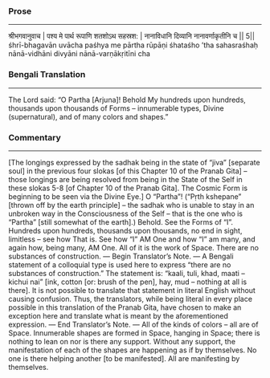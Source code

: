 ### Prose 
 --- 
श्रीभगवानुवाच |
पश्य मे पार्थ रूपाणि शतशोऽथ सहस्रश: |
नानाविधानि दिव्यानि नानावर्णाकृतीनि च || 5||
śhrī-bhagavān uvācha
paśhya me pārtha rūpāṇi śhataśho ’tha sahasraśhaḥ
nānā-vidhāni divyāni nānā-varṇākṛitīni cha

### Bengali Translation 
 --- 
The Lord said: “O Partha [Arjuna]! Behold My hundreds upon hundreds, thousands upon thousands of Forms – innumerable types, Divine (supernatural), and of many colors and shapes.” 

### Commentary 
 --- 
[The longings expressed by the sadhak being in the state of “jiva” [separate soul] in the previous four slokas [of this Chapter 10 of the Pranab Gita] – those longings are being resolved from being in the State of the Self in these slokas 5-8 [of Chapter 10 of the Pranab Gita]. The Cosmic Form is beginning to be seen via the Divine Eye.] O “Partha”! (“Pṛth kshepane” [thrown off by the earth principle] – the sadhak who is unable to stay in an unbroken way in the Consciousness of the Self – that is the one who is “Partha” [still somewhat of the earth].) Behold. See the Forms of “I”. Hundreds upon hundreds, thousands upon thousands, no end in sight, limitless – see how That is. See how “I” AM One and how “I” am many, and again how, being many, AM One. All of it is the work of Space. There are no substances of construction. — Begin Translator’s Note. — A Bengali statement of a colloquial type is used here to express “there are no substances of construction.” The statement is: “kaali, tuli, khad, maati – kichui nai” [ink, cotton [or: brush of the pen], hay, mud – nothing at all is there]. It is not possible to translate that statement in literal English without causing confusion. Thus, the translators, while being literal in every place possible in this translation of the Pranab Gita, have chosen to make an exception here and translate what is meant by the aforementioned expression. — End Translator’s Note. — All of the kinds of colors – all are of Space. Innumerable shapes are formed in Space, hanging in Space; there is nothing to lean on nor is there any support. Without any support, the manifestation of each of the shapes are happening as if by themselves. No one is there helping another [to be manifested]. All are manifesting by themselves. 